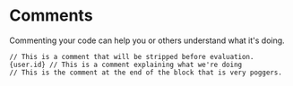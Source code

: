 # Comments

Commenting your code can help you or others understand what it's doing.

```
// This is a comment that will be stripped before evaluation.
{user.id} // This is a comment explaining what we're doing
// This is the comment at the end of the block that is very poggers.
```
